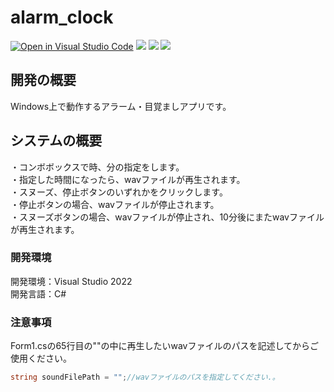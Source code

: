 # alarm_clock
[![Open in Visual Studio Code](https://img.shields.io/static/v1?logo=visualstudiocode&label=&message=Open%20in%20Visual%20Studio%20Code&labelColor=2c2c32&color=007acc&logoColor=007acc)](https://open.vscode.dev/hosoya17/alarm_clock)
![](https://img.shields.io/github/v/release/hosoya17/alarm_clock)
![](https://img.shields.io/gitlab/v/release/alarm_clock)
![](https://img.shields.io/github/repo-size/hosoya17/alarm_clock)
## 開発の概要
Windows上で動作するアラーム・目覚ましアプリです。
## システムの概要
・コンボボックスで時、分の指定をします。<br>
・指定した時間になったら、wavファイルが再生されます。<br>
・スヌーズ、停止ボタンのいずれかをクリックします。<br>
・停止ボタンの場合、wavファイルが停止されます。<br>
・スヌーズボタンの場合、wavファイルが停止され、10分後にまたwavファイルが再生されます。
### 開発環境
開発環境：Visual Studio 2022<br>
開発言語：C#
### 注意事項
Form1.csの65行目の""の中に再生したいwavファイルのパスを記述してからご使用ください。<br>
```cs
string soundFilePath = "";//wavファイルのパスを指定してください.。
```
